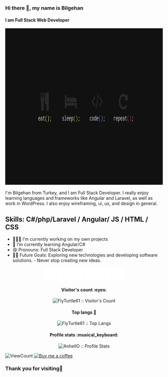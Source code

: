 ### Hi there 👋, my name is Bilgehan
#### I am Full Stack Web Developer

<img src="images/wallpaper.jpg" width="100%" height="500px">

I'm Bilgehan from Turkey, and I am Full Stack Developer. I really enjoy learning languages and frameworks like Angular and Laravel, as well as work in WordPress. I also enjoy wireframing, ui, ux, and design in general. 

Skills: C#/php/Laravel / Angular/ JS / HTML / CSS
--- 
- 👩🏻‍💻 I’m currently working on my own projects
- 🌱 I’m currently learning Angular/C# 
- 😄 Pronouns: Full Stack Developer 
- 💪🏼 Future Goals: Exploring new technologies and developing software solutions. - Never stop creating new ideas.


<html>
        <div align="center">
            <a href="https://www.facebook.com/bilgehan.bezir.5"
              ><img
                src="images/facebook-ikon.png"
                width="40px"
                height="40px"
                title="facebook"
            /></a>
            <a href="https://www.instagram.com/bezirrrr/"
              ><img
                src="images/instagram-ikon.png"
                width="40px"
                height="40px"
                title="instagram"
            /></a>
            <a href="https://twitter.com/GARGARAMEL01"
              ><img
                src="images/twitter-ikon.png"
                width="40px"
                height="40px"
                title="twitter"
            /></a>
            <a href="https://www.linkedin.com/in/bilgehan-bezir/"
              ><img
                src="images/linkedin.png"
                width="40px"
                height="40px"
                title="linkedin"
            /></a>
            <a href="https://www.youtube.com/channel/UCmd16bN_WWv5K-KAsc0dukQ"
              ><img
                src="images/youtube-ikon.png"
                width="40px"
                height="40px"
                title="youtube"
            /></a>
            <a href="https://github.com/FlyTurtle61"
              ><img
                src="images/github-ikon.png"
                width="40px"
                height="40px"
                title="github"
            /></a>
          </div>

<h4 align="center">Visitor's count :eyes:</h4>

<p align="center"><img src="https://profile-counter.glitch.me/{FlyTurtle61}/count.svg" alt="FlyTurtle61 :: Visitor's Count" /></p>


<h4 align="center">Top langs 🔮</h4>

<p align="center"><img src="https://github-readme-stats.vercel.app/api/top-langs/?username=FlyTurtle61&langs_count=10&layout=compact" alt="FlyTurtle61 :: Top Langs" /></p>


<h4 align="center">Profile stats :musical_keyboard:</h4>

<p align="center"><img src="https://github-readme-stats.vercel.app/api?username=FlyTurtle61&show_icons=true&theme=synthwave" alt="AnhellO :: Profile Stats" /></p>


<!-- https://github.com/FlyTurtle61/views this is a clone of the hits -->
  <img alt="ViewCount" src="https://views.whatilearened.today/views/github/FlyTurtle61/FlyTurtle61.svg" />

<a href="https://www.buymeacoffee.com/FlyTurtle61" target="_blank">
      <img width="18%" alt="Buy me a coffee" src="https://raw.githubusercontent.com/onimur/.github/master/.resources/support-buy-coffee.png"/>
  </a>

  <h3>Thank you for visiting🙏</h3>
